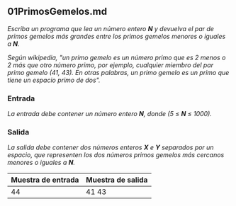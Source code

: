 ## 01PrimosGemelos.md

_Escriba un programa que lea un número entero **N** y devuelva el par de primos gemelos más grandes 
entre los primos gemelos menores o iguales a **N**._

_Según wikipedia, "un primo gemelo es un número primo que es 2 menos o 2 más que otro número primo, 
por ejemplo, cualquier miembro del par primo gemelo (41, 43). En otras palabras, un primo gemelo es 
un primo que tiene un espacio primo de dos"._

### Entrada
_La entrada debe contener un número entero **N**, donde (5 ≤ **N** ≤ 1000)._

### Salida
_La salida debe contener dos números enteros **X** e **Y** separados por un espacio, que representen los dos 
números primos gemelos más cercanos menores o iguales a **N**._

 | **Muestra de entrada** | **Muestra de salida** |
 |------------------------|-----------------------|
 |           44           |        41 43          |

